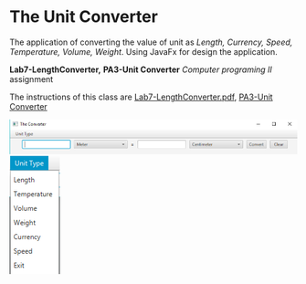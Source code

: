 # The Unit Converter
The application of converting the value of unit as *Length, Currency, Speed, Temperature,
Volume, Weight*. Using JavaFx for design
the application. 

**Lab7-LengthConverter,** **PA3-Unit Converter** *Computer programing II* assignment

The instructions of this class are [Lab7-LengthConverter.pdf](https://skeoop.github.io/week7/Lab7-LengthConverter.pdf), 
[PA3-Unit Converter](https://skeoop.github.io/week8/PA3-UnitConverter.pdf)

![imageapplication](image/TheConverter.png)
![imageapplication](image/TheUnit.png)